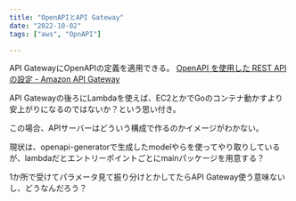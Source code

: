```yaml
---
title: "OpenAPIとAPI Gateway"
date: "2022-10-02"
tags: ["aws", "OpnAPI"]

---
```


API GatewayにOpenAPIの定義を適用できる。
[OpenAPI を使用した REST API の設定 - Amazon API Gateway](https://docs.aws.amazon.com/ja_jp/apigateway/latest/developerguide/api-gateway-import-api.html)

API Gatewayの後ろにLambdaを使えば、EC2とかでGoのコンテナ動かすより安上がりになるのではないか？という思い付き。

この場合、APIサーバーはどういう構成で作るのかイメージがわかない。

現状は、openapi-generatorで生成したmodelやらを使ってやり取りしているが、lambdaだとエントリーポイントごとにmainパッケージを用意する？

1か所で受けてパラメータ見て振り分けとかしてたらAPI Gateway使う意味ないし、どうなんだろう？


